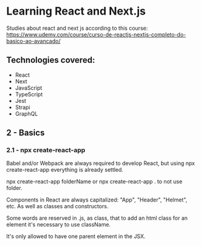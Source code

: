 # Learning React and Next.js

Studies about react and next js according to this course: https://www.udemy.com/course/curso-de-reactjs-nextjs-completo-do-basico-ao-avancado/
## Technologies covered: 

- React
- Next
- JavaScript
- TypeScript
- Jest
- Strapi
- GraphQL

## 2 - Basics

### 2.1 - npx create-react-app

Babel and/or Webpack are always required to develop React, but using npx create-react-app everything is already settled.

npx create-react-app folderName or npx create-react-app . to not use folder.

<script src="https://unpkg.com/react@16/umd/react.development.js" crossorigin></script>
<script src="https://unpkg.com/react-dom@16/umd/react-dom.development.js" crossorigin></script>
<script src="https://unpkg.com/babel-standalone@6/babel.min.js"></script>

Components in React are always capitalized: "App", "Header", "Helmet", etc. As well as classes and constructors.

Some words are reserved in .js, as class, that to add an html class for an element it's necessary to use className.

It's only allowed to have one parent element in the JSX.